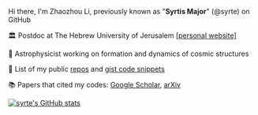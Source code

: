 Hi there, I'm Zhaozhou Li, previously known as "**Syrtis Major**" (@syrte) on GitHub

🏛️ Postdoc at The Hebrew University of Jerusalem   [[personal website]](https://syrte.github.io/)

💫 Astrophysicist working on formation and dynamics of cosmic structures

🎹 List of my public [repos](https://github.com/syrte?tab=repositories&q=&type=source&language=&sort=) and [gist code snippets](https://gist.github.com/syrte)

📚 Papers that cited my codes: 
[Google Scholar](https://scholar.google.com/scholar?start=0&q=%22github.com/syrte%22),
[arXiv](https://search.arxiv.org/?query=%22github.com%2Fsyrte%22)
<!-- [ADS database](https://ui.adsabs.harvard.edu/search/fq=%7B!type%3Daqp%20v%3D%24fq_database%7D&fq_database=(database%3Aastronomy)&q=%20full%3A%22github.com%2Fsyrte%22&sort=date%20desc%2C%20bibcode%20desc&p_=0) -->



[![syrte's GitHub stats](https://readme-stats.clckblog.space/api?username=syrte&show_icons=true&theme=dark&count_private=true&include_all_commits=true)](https://github.com/syrte)

<!--
**syrte/syrte** is a ✨ _special_ ✨ repository because its `README.md` (this file) appears on your GitHub profile.

Here are some ideas to get you started:

- 🔭 I’m currently working on ...
- 🌱 I’m currently learning ...
- 👯 I’m looking to collaborate on ...
- 🤔 I’m looking for help with ...
- 💬 Ask me about ...
- 📫 How to reach me: ...
- 😄 Pronouns: ...
- ⚡ Fun fact: ...
-->
